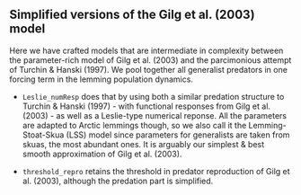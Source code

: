 ## Simplified versions of the Gilg et al. (2003) model

Here we have crafted models that are intermediate in complexity between the parameter-rich model of Gilg et al. (2003) and the parcimonious attempt of Turchin & Hanski (1997). We pool together all generalist predators in one forcing term in the lemming population dynamics. 

* ``Leslie_numResp`` does that by using both a similar predation structure to Turchin & Hanski (1997) - with functional responses from Gilg et al. (2003) - as well as a Leslie-type numerical reponse. All the parameters are adapted to Arctic lemmings though, so we also call it the Lemming-Stoat-Skua (LSS) model since parameters for generalists are taken from skuas, the most abundant ones. It is arguably our simplest & best smooth approximation of Gilg et al. (2003). 

* ``threshold_repro`` retains the threshold in predator reproduction of Gilg et al. (2003), although the predation part is simplified. 
